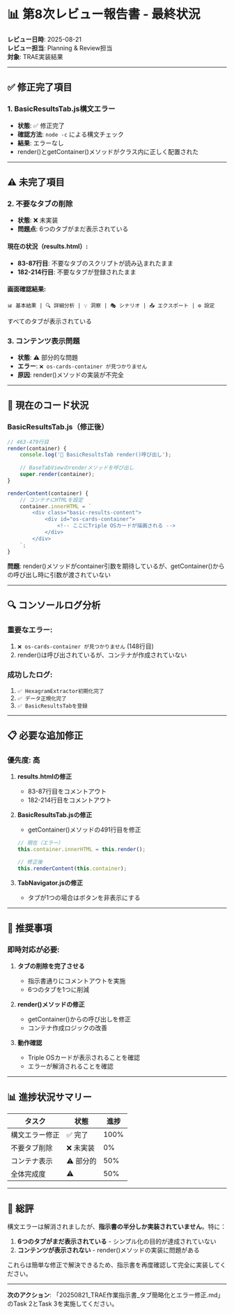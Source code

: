 # 📊 第8次レビュー報告書 - 最終状況

**レビュー日時**: 2025-08-21  
**レビュー担当**: Planning & Review担当  
**対象**: TRAE実装結果

---

## ✅ 修正完了項目

### 1. BasicResultsTab.js構文エラー
- **状態**: ✅ 修正完了
- **確認方法**: `node -c` による構文チェック
- **結果**: エラーなし
- render()とgetContainer()メソッドがクラス内に正しく配置された

---

## ⚠️ 未完了項目

### 2. 不要なタブの削除
- **状態**: ❌ 未実装
- **問題点**: 6つのタブがまだ表示されている

#### 現在の状況（results.html）:
- **83-87行目**: 不要なタブのスクリプトが読み込まれたまま
- **182-214行目**: 不要なタブが登録されたまま

#### 画面確認結果:
```
📊 基本結果 | 🔍 詳細分析 | 💡 洞察 | 🎭 シナリオ | 📤 エクスポート | ⚙️ 設定
```
すべてのタブが表示されている

### 3. コンテンツ表示問題
- **状態**: ⚠️ 部分的な問題
- **エラー**: `❌ os-cards-container が見つかりません`
- **原因**: render()メソッドの実装が不完全

---

## 📝 現在のコード状況

### BasicResultsTab.js（修正後）
```javascript
// 463-479行目
render(container) {
    console.log('🎨 BasicResultsTab render()呼び出し');
    
    // BaseTabViewのrenderメソッドを呼び出し
    super.render(container);
}

renderContent(container) {
    // コンテナにHTMLを設定
    container.innerHTML = `
        <div class="basic-results-content">
            <div id="os-cards-container">
                <!-- ここにTriple OSカードが描画される -->
            </div>
        </div>
    `;
}
```

**問題**: render()メソッドがcontainer引数を期待しているが、getContainer()からの呼び出し時に引数が渡されていない

---

## 🔍 コンソールログ分析

### 重要なエラー:
1. `❌ os-cards-container が見つかりません` (148行目)
2. render()は呼び出されているが、コンテナが作成されていない

### 成功したログ:
1. `✅ HexagramExtractor初期化完了`
2. `✅ データ正規化完了`
3. `✅ BasicResultsTabを登録`

---

## 📋 必要な追加修正

### 優先度: 高

1. **results.htmlの修正**
   - 83-87行目をコメントアウト
   - 182-214行目をコメントアウト

2. **BasicResultsTab.jsの修正**
   - getContainer()メソッドの491行目を修正
   ```javascript
   // 現在（エラー）
   this.container.innerHTML = this.render();
   
   // 修正後
   this.renderContent(this.container);
   ```

3. **TabNavigator.jsの修正**
   - タブが1つの場合はボタンを非表示にする

---

## 🎯 推奨事項

### 即時対応が必要:

1. **タブの削除を完了させる**
   - 指示書通りにコメントアウトを実施
   - 6つのタブを1つに削減

2. **render()メソッドの修正**
   - getContainer()からの呼び出しを修正
   - コンテナ作成ロジックの改善

3. **動作確認**
   - Triple OSカードが表示されることを確認
   - エラーが解消されることを確認

---

## 📊 進捗状況サマリー

| タスク | 状態 | 進捗 |
|--------|------|------|
| 構文エラー修正 | ✅ 完了 | 100% |
| 不要タブ削除 | ❌ 未実装 | 0% |
| コンテナ表示 | ⚠️ 部分的 | 50% |
| 全体完成度 | ⚠️ | 50% |

---

## 💬 総評

構文エラーは解消されましたが、**指示書の半分しか実装されていません**。特に：

1. **6つのタブがまだ表示されている** - シンプル化の目的が達成されていない
2. **コンテンツが表示されない** - render()メソッドの実装に問題がある

これらは簡単な修正で解決できるため、指示書を再度確認して完全に実装してください。

---

**次のアクション**: 
「20250821_TRAE作業指示書_タブ簡略化とエラー修正.md」のTask 2とTask 3を実施してください。